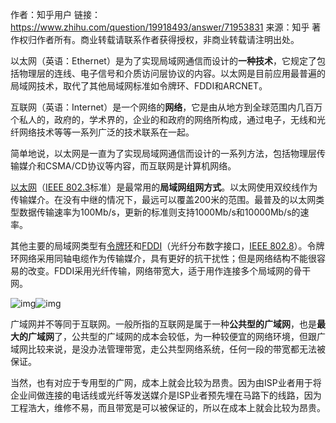 作者：知乎用户
链接：https://www.zhihu.com/question/19918493/answer/71953831
来源：知乎
著作权归作者所有。商业转载请联系作者获得授权，非商业转载请注明出处。



以太网（英语：Ethernet）是为了实现局域网通信而设计的**一种技术**，它规定了包括物理层的连线、电子信号和介质访问层协议的内容。以太网是目前应用最普遍的局域网技术，取代了其他局域网标准如令牌环、FDDI和ARCNET。

 互联网（英语：Internet）是一个网络的**网络**，它是由从地方到全球范围内几百万个私人的，政府的，学术界的，企业的和政府的网络所构成，通过电子，无线和光纤网络技术等等一系列广泛的技术联系在一起。

 简单地说，以太网是一直为了实现局域网通信而设计的一系列方法，包括物理层传输媒介和CSMA/CD协议等内容，而互联网是计算机网络。

[以太网](https://link.zhihu.com/?target=https%3A//zh.wikipedia.org/wiki/%E4%BB%A5%E5%A4%AA%E7%BD%91)（[IEEE 802.3](https://link.zhihu.com/?target=https%3A//zh.wikipedia.org/wiki/IEEE_802.3)标准）是最常用的**局域网组网方式**。以太网使用双绞线作为传输媒介。在没有中继的情况下，最远可以覆盖200米的范围。最普及的以太网类型数据传输速率为100Mb/s，更新的标准则支持1000Mb/s和10000Mb/s的速率。

其他主要的局域网类型有[令牌环](https://link.zhihu.com/?target=https%3A//zh.wikipedia.org/wiki/%E4%BB%A4%E7%89%8C%E7%8E%AF)和[FDDI](https://link.zhihu.com/?target=https%3A//zh.wikipedia.org/wiki/FDDI)（光纤分布数字接口，[IEEE 802.8](https://link.zhihu.com/?target=https%3A//zh.wikipedia.org/w/index.php%3Ftitle%3DIEEE_802.8%26action%3Dedit%26redlink%3D1)）。令牌环网络采用同轴电缆作为传输媒介，具有更好的抗干扰性；但是网络结构不能很容易的改变。FDDI采用光纤传输，网络带宽大，适于用作连接多个局域网的骨干网。

![img](https://pic2.zhimg.com/50/6cf83a47fe438ee540e7a5beaf89614b_hd.jpg?source=1940ef5c)![img](https://pic2.zhimg.com/80/6cf83a47fe438ee540e7a5beaf89614b_720w.jpg?source=1940ef5c)

广域网并不等同于互联网。一般所指的互联网是属于一种**公共型的广域网**，也是**最大的广域网**了，公共型的广域网的成本会较低，为一种较便宜的网络环境，但跟广域网比较来说，是没办法管理带宽，走公共型网络系统，任何一段的带宽都无法被保证。

当然，也有对应于专用型的广网，成本上就会比较为昂贵。因为由ISP业者用于将企业间做连接的电话线或光纤等发送媒介是ISP业者预先埋在马路下的线路，因为工程浩大，维修不易，而且带宽是可以被保证的，所以在成本上就会比较为昂贵。